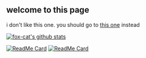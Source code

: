 ## welcome to this page

i don't like this one. you should go to [this one] instead

[![fox-cat's github stats](https://github-readme-stats.vercel.app/api?username=fox-cat&show_icons=true&title_color=1DB954&icon_color=586069)](https://github.com/fox-cat)

[![ReadMe Card](https://github-readme-stats.vercel.app/api/pin/?username=fox-cat&repo=coward&show_icons=true&title_color=1DB954)](https://github.com/fox-cat/coward)
[![ReadMe Card](https://github-readme-stats.vercel.app/api/pin/?username=fox-cat&repo=ms&show_icons=true&title_color=1DB954)](https://github.com/fox-cat/ms)

[this one]: https://confuck.com
